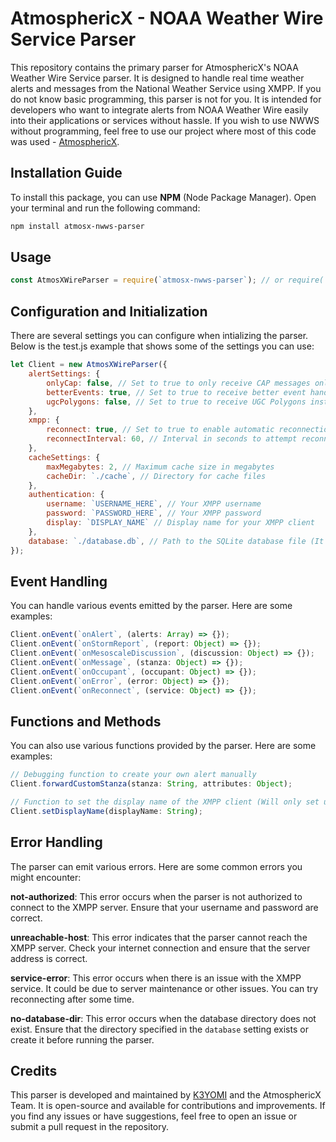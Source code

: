# AtmosphericX - NOAA Weather Wire Service Parser


This repository contains the primary parser for AtmosphericX's NOAA Weather Wire Service parser. It is designed to handle real time weather alerts and messages from the National Weather Service using XMPP. If you do not know basic programming, this parser is not for you. It is intended for developers who want to integrate alerts from NOAA Weather Wire easily into their applications or services without hassle. If you wish to use NWWS without programming, feel free to use our project where most of this code was used - [AtmosphericX](https://github.com/k3yomi/AtmosphericX).

## Installation Guide
To install this package, you can use **NPM** (Node Package Manager). Open your terminal and run the following command:

```bash
npm install atmosx-nwws-parser
```

## Usage
```js
const AtmosXWireParser = require(`atmosx-nwws-parser`); // or require(`@k3y0mi/nwws-parser`);
```

## Configuration and Initialization

There are several settings you can configure when intializing the parser. Below is the test.js example that shows some of the settings you can use:

```js
let Client = new AtmosXWireParser({
    alertSettings: { 
        onlyCap: false, // Set to true to only receive CAP messages only
        betterEvents: true, // Set to true to receive better event handling
        ugcPolygons: false, // Set to true to receive UGC Polygons instead of reading from raw products. 
    },
    xmpp: {
        reconnect: true, // Set to true to enable automatic reconnection if you lose connection
        reconnectInterval: 60, // Interval in seconds to attempt reconnection
    },
    cacheSettings: {
        maxMegabytes: 2, // Maximum cache size in megabytes
        cacheDir: `./cache`, // Directory for cache files
    },
    authentication: {
        username: `USERNAME_HERE`, // Your XMPP username
        password: `PASSWORD_HERE`, // Your XMPP password
        display: `DISPLAY_NAME` // Display name for your XMPP client
    },
    database: `./database.db`, // Path to the SQLite database file (It will be created if it doesn't exist and will be used to store UGC counties and zones.)
});
```


## Event Handling

You can handle various events emitted by the parser. Here are some examples:

```js
Client.onEvent(`onAlert`, (alerts: Array) => {});
Client.onEvent(`onStormReport`, (report: Object) => {});
Client.onEvent(`onMesoscaleDiscussion`, (discussion: Object) => {});
Client.onEvent(`onMessage`, (stanza: Object) => {});
Client.onEvent(`onOccupant`, (occupant: Object) => {});
Client.onEvent(`onError`, (error: Object) => {});
Client.onEvent(`onReconnect`, (service: Object) => {});

```

## Functions and Methods
You can also use various functions provided by the parser. Here are some examples:
```js
// Debugging function to create your own alert manually
Client.forwardCustomStanza(stanza: String, attributes: Object);
```

```js
// Function to set the display name of the XMPP client (Will only set upon reconnect)
Client.setDisplayName(displayName: String);
```

## Error Handling
The parser can emit various errors. Here are some common errors you might encounter:

**not-authorized**: This error occurs when the parser is not authorized to connect to the XMPP server. Ensure that your username and password are correct.

**unreachable-host**: This error indicates that the parser cannot reach the XMPP server. Check your internet connection and ensure that the server address is correct.

**service-error**: This error occurs when there is an issue with the XMPP service. It could be due to server maintenance or other issues. You can try reconnecting after some time.

**no-database-dir**: This error occurs when the database directory does not exist. Ensure that the directory specified in the `database` setting exists or create it before running the parser.

## Credits
This parser is developed and maintained by [K3YOMI](https://github.com/K3YOMI) and the AtmosphericX Team. It is open-source and available for contributions and improvements. If you find any issues or have suggestions, feel free to open an issue or submit a pull request in the repository.
